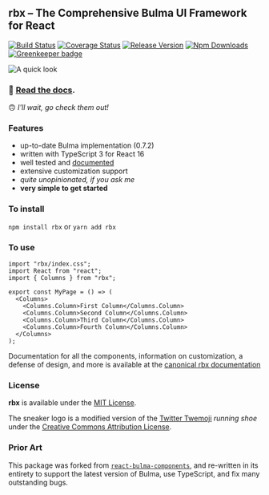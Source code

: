 ## rbx – The Comprehensive Bulma UI Framework for React

[![Build Status](https://travis-ci.org/dfee/rbx.svg?branch=master)](https://travis-ci.org/dfee/rbx)
[![Coverage Status](https://coveralls.io/repos/github/dfee/rbx/badge.svg?branch=master)](https://coveralls.io/github/dfee/rbx?branch=master)
[![Release Version](https://img.shields.io/github/release/dfee/rbx.svg)](https://github.com/dfee/rbx)
[![Npm Downloads](https://img.shields.io/npm/dm/rbx.svg)](https://www.npmjs.com/package/rbx) [![Greenkeeper badge](https://badges.greenkeeper.io/dfee/rbx.svg)](https://greenkeeper.io/)

![A quick look](src/__docs__/public/demo.png?raw=true "A quick look")

### 👟 **[Read the docs](https://dfee.github.io/rbx)**.

🙃 _I'll wait, go check them out!_

### Features

- up-to-date Bulma implementation (0.7.2)
- written with TypeScript 3 for React 16
- well tested and [documented](https://dfee.github.io/rbx)
- extensive customization support
- _quite unopinionated, if you ask me_
- **very simple to get started**

### To install

`npm install rbx` or `yarn add rbx`

### To use

```tsx
import "rbx/index.css";
import React from "react";
import { Columns } from "rbx";

export const MyPage = () => (
  <Columns>
    <Columns.Column>First Column</Columns.Column>
    <Columns.Column>Second Column</Columns.Column>
    <Columns.Column>Third Column</Columns.Column>
    <Columns.Column>Fourth Column</Columns.Column>
  </Columns>
);
```

Documentation for all the components, information on customization, a defense of design, and more is available at the [canonical rbx documentation](https://dfee.github.io/rbx)

### License

**rbx** is available under the [MIT License](https://opensource.org/licenses/MIT).

The sneaker logo is a modified version of the [Twitter Twemoji](https://github.com/twitter/twemoji) _running shoe_ under the [Creative Commons Attribution License](https://creativecommons.org/licenses/by/4.0/).

### Prior Art

This package was forked from [`react-bulma-components`](https://github.com/couds/react-bulma-components`), and re-written in its entirety to support the latest version of Bulma, use TypeScript, and fix many outstanding bugs.
